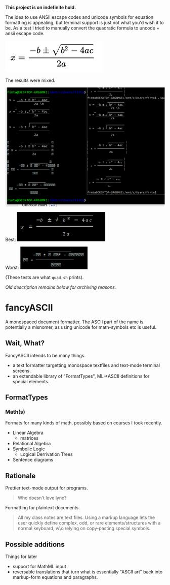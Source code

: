 **This project is on indefinite hold.**

The idea to use ANSII escape codes and unicode symbols for equation formatting is appealing, but terminal support is just not what you'd wish it to be.
As a test I tried to manually convert the quadratic formula to uncode + ansii escape code.

![Quadratic formula](quadratic.png)

The results were mixed.

![examples](terminal.png)

Best: ![clunky but readable](best.png)

Worst: ![mess of missing symbols](worst.png)

(These tests are what `quad.sh` prints).

_Old description remains below for archiving reasons._

# fancyASCII
A monospaced document formatter.
The ASCII part of the name is potentially a misnomer, as using unicode for math-symbols etc is useful.

## Wait, What?
FancyASCII intends to be many things.
  - a text formatter targetting monospace textfiles and text-mode terminal screens.
  - an extendable library of "FormatTypes", ML->ASCII definitions for special elements.

## FormatTypes
### Math(s)
Formats for many kinds of math, possibly based on courses I took recently.
  - Linear Algebra 
     - matrices
  - Relational Algebra
  - Symbolic Logic
    - Logical Derrivation Trees
  - Sentence diagrams

## Rationale
Prettier text-mode output for programs.
> Who doesn't love lynx?

Formatting for plaintext documents.
> All my class notes are text files. Using a markup language lets the user quickly define complex, odd, or rare elements/structures with a normal keyboard, w\o relying on copy-pasting special symbols.

## Possible additions
Things for later
  - support for MathML input
  - reversable translations that turn what is essentially "ASCII art" back into markup-form equations and paragraphs.
